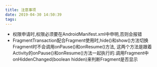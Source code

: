 ```yaml
---
title: 注意事项
date: 2019-04-30 14:50:39
tags:
---
```

* 权限申请时,权限必须要在AndroidManifest.xml中申明,否则会报错
* FragmentTransaction配合Fragment使用时,hide()和show()方法切换Fragment时不会调用onPause()和onResume()方法,
这两个方法是跟着Activity的onPause()和onResume()方法一起执行的.调用Fragment中onHiddenChanged(boolean hidden)来判断Fragment是否显示